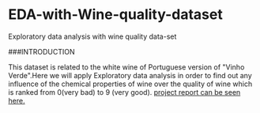 # EDA-with-Wine-quality-dataset
Exploratory data analysis with wine quality data-set

###INTRODUCTION

This dataset is related to the white wine of Portuguese version of "Vinho Verde".Here we will apply Exploratory data analysis in order to find out any influence of the chemical properties of wine over the quality of wine which is ranked from 0(very bad) to 9 (very good).
[project report can be seen here.](https://github.com/paulocoehlo1992/EDA-with-Wine-quality-dataset/blob/master/finalproject.html)
